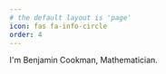 ```yaml
---
# the default layout is 'page'
icon: fas fa-info-circle
order: 4
---
```



I'm Benjamin Cookman, Mathematician.
